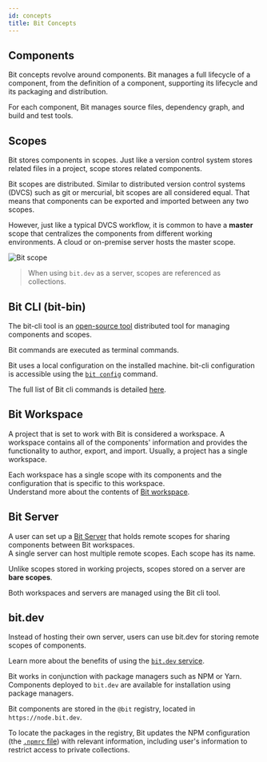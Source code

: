 ```yaml
---
id: concepts
title: Bit Concepts
---
```

## Components

Bit concepts revolve around components. Bit manages a full lifecycle of a component, from the definition of a component, supporting its lifecycle and its packaging and distribution.  

For each component, Bit manages source files, dependency graph, and build and test tools.  

## Scopes  

Bit stores components in scopes. Just like a version control system stores related files in a project, scope stores related components.  

Bit scopes are distributed. Similar to distributed version control systems (DVCS) such as git or mercurial, bit scopes are all considered equal. That means that components can be exported and imported between any two scopes.  

However, just like a typical DVCS workflow, it is common to have a  __master__ scope that centralizes the components from different working environments. A cloud or on-premise server hosts the master scope.  

![Bit scope](https://storage.googleapis.com/static.bit.dev/docs/images/scope.png)

> When using `bit.dev` as a server, scopes are referenced as collections.

## Bit CLI (bit-bin)

The bit-cli tool is an [open-source tool](https://github.com/teambit/bit) distributed tool for managing components and scopes.  

Bit commands are executed as terminal commands.  

Bit uses a local configuration on the installed machine. bit-cli configuration is accessible using the [`bit config`](apis/cli#config) command.  

The full list of Bit cli commands is detailed [here](/docs/apis/cli-all).

## Bit Workspace

A project that is set to work with Bit is considered a workspace. A workspace contains all of the components' information and provides the functionality to author, export, and import. Usually, a project has a single workspace.  

Each workspace has a single scope with its components and the configuration that is specific to this workspace.  
Understand more about the contents of [Bit workspace](/docs/workspace).  

## Bit Server

A user can set up a [Bit Server](/docs/bit-server) that holds remote scopes for sharing components between Bit workspaces.  
A single server can host multiple remote scopes. Each scope has its name.  

Unlike scopes stored in working projects, scopes stored on a server are **bare scopes**.  

Both workspaces and servers are managed using the Bit cli tool. 

## bit.dev

Instead of hosting their own server, users can use bit.dev for storing remote scopes of components.   

Learn more about the benefits of using the [`bit.dev` service](/docs/bit-dev).  

Bit works in conjunction with package managers such as NPM or Yarn. Components deployed to `bit.dev` are available for installation using package managers. 

Bit components are stored in the `@bit` registry, located in `https://node.bit.dev`.  

To locate the packages in the registry, Bit updates the NPM configuration (the [`.npmrc` file](https://docs.npmjs.com/files/npmrc)) with relevant information, including user's information to restrict access to private collections.  
